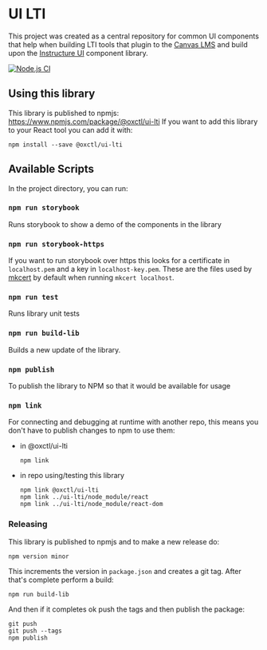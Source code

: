 # UI LTI

This project was created as a central repository for common UI components that help when building LTI tools that plugin to the [Canvas LMS](https://www.instructure.com/en-gb/canvas) and build upon the [Instructure UI](https://instructure.design/) component library.

[![Node.js CI](https://github.com/oxctl/ui-lti/actions/workflows/node.js.yml/badge.svg)](https://github.com/oxctl/ui-lti/actions/workflows/node.js.yml)

## Using this library

This library is published to npmjs: https://www.npmjs.com/package/@oxctl/ui-lti
If you want to add this library to your React tool you can add it with:

    npm install --save @oxctl/ui-lti


## Available Scripts

In the project directory, you can run:

### `npm run storybook`

Runs storybook to show a demo of the components in the library

### `npm run storybook-https`

If you want to run storybook over https this looks for a certificate in `localhost.pem` and a key in `localhost-key.pem`. These are the files used by [mkcert](https://github.com/FiloSottile/mkcert) by default when running `mkcert localhost`.

### `npm run test`

Runs library unit tests

### `npm run build-lib`

Builds a new update of the library.

### `npm publish`

To publish the library to NPM so that it would be available for usage

### `npm link`
For connecting and debugging at runtime with another repo, this means you don't have to publish changes to npm to use them:

 - in @oxctl/ui-lti
   ```
   npm link
   ```

 - in repo using/testing this library
    ```
    npm link @oxctl/ui-lti
    npm link ../ui-lti/node_module/react
    npm link ../ui-lti/node_module/react-dom
    ```

### Releasing

This library is published to npmjs and to make a new release do:

    npm version minor

This increments the version in `package.json` and creates a git tag. After that's complete perform a build:

    npm run build-lib

And then if it completes ok push the tags and then publish the package:

    git push
    git push --tags
    npm publish
